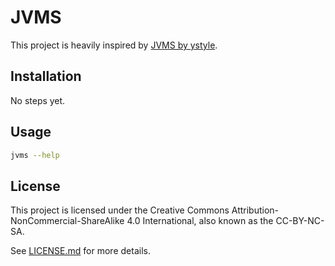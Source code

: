 # JVMS

This project is heavily inspired by [JVMS by ystyle](https://github.com/ystyle/jvms).

## Installation

No steps yet.

## Usage

```bash
jvms --help
```

## License

This project is licensed under the Creative Commons Attribution-NonCommercial-ShareAlike 4.0 International, also known as the CC-BY-NC-SA.

See [LICENSE.md](https://raw.githubusercontent.com/Ascor8522/jvms/master/LICENSE.md) for more details.
